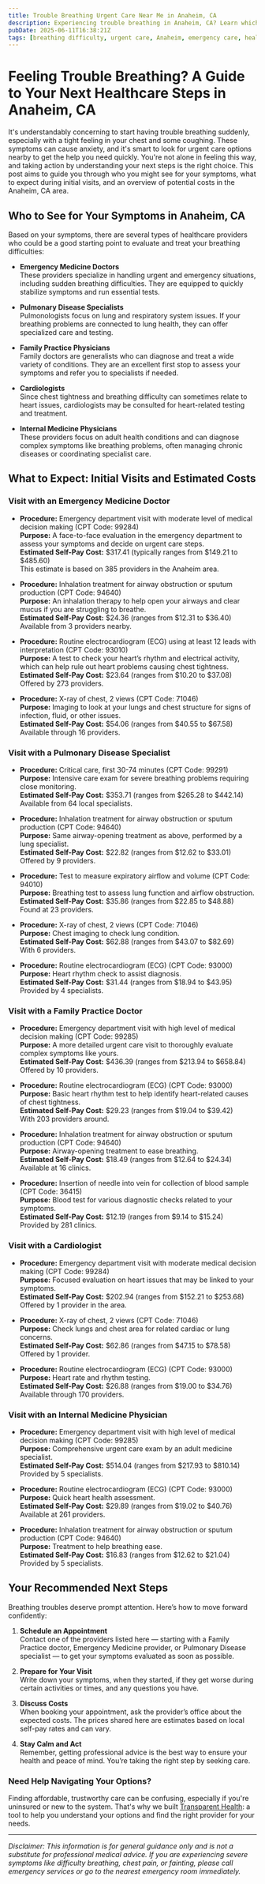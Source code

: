 ```yaml
---
title: Trouble Breathing Urgent Care Near Me in Anaheim, CA
description: Experiencing trouble breathing in Anaheim, CA? Learn which providers to see, expected procedures, and estimated costs for urgent care visits near you.
pubDate: 2025-06-11T16:38:21Z
tags: [breathing difficulty, urgent care, Anaheim, emergency care, healthcare costs, pulmonary care]
---
```

# Feeling Trouble Breathing? A Guide to Your Next Healthcare Steps in Anaheim, CA

It's understandably concerning to start having trouble breathing suddenly, especially with a tight feeling in your chest and some coughing. These symptoms can cause anxiety, and it's smart to look for urgent care options nearby to get the help you need quickly. You're not alone in feeling this way, and taking action by understanding your next steps is the right choice. This post aims to guide you through who you might see for your symptoms, what to expect during initial visits, and an overview of potential costs in the Anaheim, CA area.

## Who to See for Your Symptoms in Anaheim, CA

Based on your symptoms, there are several types of healthcare providers who could be a good starting point to evaluate and treat your breathing difficulties:

- **Emergency Medicine Doctors**  
  These providers specialize in handling urgent and emergency situations, including sudden breathing difficulties. They are equipped to quickly stabilize symptoms and run essential tests.

- **Pulmonary Disease Specialists**  
  Pulmonologists focus on lung and respiratory system issues. If your breathing problems are connected to lung health, they can offer specialized care and testing.

- **Family Practice Physicians**  
  Family doctors are generalists who can diagnose and treat a wide variety of conditions. They are an excellent first stop to assess your symptoms and refer you to specialists if needed.

- **Cardiologists**  
  Since chest tightness and breathing difficulty can sometimes relate to heart issues, cardiologists may be consulted for heart-related testing and treatment.

- **Internal Medicine Physicians**  
  These providers focus on adult health conditions and can diagnose complex symptoms like breathing problems, often managing chronic diseases or coordinating specialist care.

## What to Expect: Initial Visits and Estimated Costs

### Visit with an Emergency Medicine Doctor

- **Procedure:** Emergency department visit with moderate level of medical decision making (CPT Code: 99284)  
  **Purpose:** A face-to-face evaluation in the emergency department to assess your symptoms and decide on urgent care steps.  
  **Estimated Self-Pay Cost:** $317.41 (typically ranges from $149.21 to $485.60)  
  This estimate is based on 385 providers in the Anaheim area.

- **Procedure:** Inhalation treatment for airway obstruction or sputum production (CPT Code: 94640)  
  **Purpose:** An inhalation therapy to help open your airways and clear mucus if you are struggling to breathe.  
  **Estimated Self-Pay Cost:** $24.36 (ranges from $12.31 to $36.40)  
  Available from 3 providers nearby.

- **Procedure:** Routine electrocardiogram (ECG) using at least 12 leads with interpretation (CPT Code: 93010)  
  **Purpose:** A test to check your heart’s rhythm and electrical activity, which can help rule out heart problems causing chest tightness.  
  **Estimated Self-Pay Cost:** $23.64 (ranges from $10.20 to $37.08)  
  Offered by 273 providers.

- **Procedure:** X-ray of chest, 2 views (CPT Code: 71046)  
  **Purpose:** Imaging to look at your lungs and chest structure for signs of infection, fluid, or other issues.  
  **Estimated Self-Pay Cost:** $54.06 (ranges from $40.55 to $67.58)  
  Available through 16 providers.

### Visit with a Pulmonary Disease Specialist

- **Procedure:** Critical care, first 30-74 minutes (CPT Code: 99291)  
  **Purpose:** Intensive care exam for severe breathing problems requiring close monitoring.  
  **Estimated Self-Pay Cost:** $353.71 (ranges from $265.28 to $442.14)  
  Available from 64 local specialists.

- **Procedure:** Inhalation treatment for airway obstruction or sputum production (CPT Code: 94640)  
  **Purpose:** Same airway-opening treatment as above, performed by a lung specialist.  
  **Estimated Self-Pay Cost:** $22.82 (ranges from $12.62 to $33.01)  
  Offered by 9 providers.

- **Procedure:** Test to measure expiratory airflow and volume (CPT Code: 94010)  
  **Purpose:** Breathing test to assess lung function and airflow obstruction.  
  **Estimated Self-Pay Cost:** $35.86 (ranges from $22.85 to $48.88)  
  Found at 23 providers.

- **Procedure:** X-ray of chest, 2 views (CPT Code: 71046)  
  **Purpose:** Chest imaging to check lung condition.  
  **Estimated Self-Pay Cost:** $62.88 (ranges from $43.07 to $82.69)  
  With 6 providers.

- **Procedure:** Routine electrocardiogram (ECG) (CPT Code: 93000)  
  **Purpose:** Heart rhythm check to assist diagnosis.  
  **Estimated Self-Pay Cost:** $31.44 (ranges from $18.94 to $43.95)  
  Provided by 4 specialists.

### Visit with a Family Practice Doctor

- **Procedure:** Emergency department visit with high level of medical decision making (CPT Code: 99285)  
  **Purpose:** A more detailed urgent care visit to thoroughly evaluate complex symptoms like yours.  
  **Estimated Self-Pay Cost:** $436.39 (ranges from $213.94 to $658.84)  
  Offered by 10 providers.

- **Procedure:** Routine electrocardiogram (ECG) (CPT Code: 93000)  
  **Purpose:** Basic heart rhythm test to help identify heart-related causes of chest tightness.  
  **Estimated Self-Pay Cost:** $29.23 (ranges from $19.04 to $39.42)  
  With 203 providers around.

- **Procedure:** Inhalation treatment for airway obstruction or sputum production (CPT Code: 94640)  
  **Purpose:** Airway-opening treatment to ease breathing.  
  **Estimated Self-Pay Cost:** $18.49 (ranges from $12.64 to $24.34)  
  Available at 16 clinics.

- **Procedure:** Insertion of needle into vein for collection of blood sample (CPT Code: 36415)  
  **Purpose:** Blood test for various diagnostic checks related to your symptoms.  
  **Estimated Self-Pay Cost:** $12.19 (ranges from $9.14 to $15.24)  
  Provided by 281 clinics.

### Visit with a Cardiologist

- **Procedure:** Emergency department visit with moderate medical decision making (CPT Code: 99284)  
  **Purpose:** Focused evaluation on heart issues that may be linked to your symptoms.  
  **Estimated Self-Pay Cost:** $202.94 (ranges from $152.21 to $253.68)  
  Offered by 1 provider in the area.

- **Procedure:** X-ray of chest, 2 views (CPT Code: 71046)  
  **Purpose:** Check lungs and chest area for related cardiac or lung concerns.  
  **Estimated Self-Pay Cost:** $62.86 (ranges from $47.15 to $78.58)  
  Offered by 1 provider.

- **Procedure:** Routine electrocardiogram (ECG) (CPT Code: 93000)  
  **Purpose:** Heart rate and rhythm testing.  
  **Estimated Self-Pay Cost:** $26.88 (ranges from $19.00 to $34.76)  
  Available through 170 providers.

### Visit with an Internal Medicine Physician

- **Procedure:** Emergency department visit with high level of medical decision making (CPT Code: 99285)  
  **Purpose:** Comprehensive urgent care exam by an adult medicine specialist.  
  **Estimated Self-Pay Cost:** $514.04 (ranges from $217.93 to $810.14)  
  Provided by 5 specialists.

- **Procedure:** Routine electrocardiogram (ECG) (CPT Code: 93000)  
  **Purpose:** Quick heart health assessment.  
  **Estimated Self-Pay Cost:** $29.89 (ranges from $19.02 to $40.76)  
  Available at 261 providers.

- **Procedure:** Inhalation treatment for airway obstruction or sputum production (CPT Code: 94640)  
  **Purpose:** Treatment to help breathing ease.  
  **Estimated Self-Pay Cost:** $16.83 (ranges from $12.62 to $21.04)  
  Provided by 5 specialists.

## Your Recommended Next Steps

Breathing troubles deserve prompt attention. Here’s how to move forward confidently:

1. **Schedule an Appointment**  
   Contact one of the providers listed here — starting with a Family Practice doctor, Emergency Medicine provider, or Pulmonary Disease specialist — to get your symptoms evaluated as soon as possible.

2. **Prepare for Your Visit**  
   Write down your symptoms, when they started, if they get worse during certain activities or times, and any questions you have.

3. **Discuss Costs**  
   When booking your appointment, ask the provider’s office about the expected costs. The prices shared here are estimates based on local self-pay rates and can vary.

4. **Stay Calm and Act**  
   Remember, getting professional advice is the best way to ensure your health and peace of mind. You’re taking the right step by seeking care.

### Need Help Navigating Your Options?

Finding affordable, trustworthy care can be confusing, especially if you're uninsured or new to the system. That's why we built [Transparent Health](https://transparenthealth.ai): a tool to help you understand your options and find the right provider for your needs.

---

*Disclaimer: This information is for general guidance only and is not a substitute for professional medical advice. If you are experiencing severe symptoms like difficulty breathing, chest pain, or fainting, please call emergency services or go to the nearest emergency room immediately.*